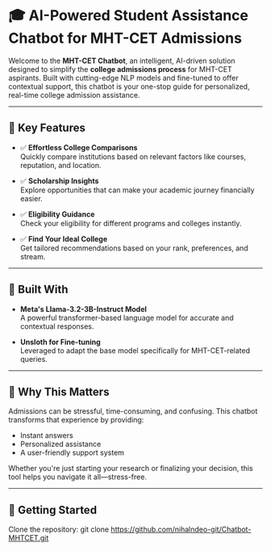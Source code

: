 # 🎓 AI-Powered Student Assistance Chatbot for MHT-CET Admissions

Welcome to the **MHT-CET Chatbot**, an intelligent, AI-driven solution designed to simplify the **college admissions process** for MHT-CET aspirants. Built with cutting-edge NLP models and fine-tuned to offer contextual support, this chatbot is your one-stop guide for personalized, real-time college admission assistance.

---

## 🚀 Key Features

- ✅ **Effortless College Comparisons**  
  Quickly compare institutions based on relevant factors like courses, reputation, and location.

- ✅ **Scholarship Insights**  
  Explore opportunities that can make your academic journey financially easier.

- ✅ **Eligibility Guidance**  
  Check your eligibility for different programs and colleges instantly.

- ✅ **Find Your Ideal College**  
  Get tailored recommendations based on your rank, preferences, and stream.

---

## 🤖 Built With

- **Meta's Llama-3.2-3B-Instruct Model**  
  A powerful transformer-based language model for accurate and contextual responses.

- **Unsloth for Fine-tuning**  
  Leveraged to adapt the base model specifically for MHT-CET-related queries.

---

## 🌟 Why This Matters

Admissions can be stressful, time-consuming, and confusing. This chatbot transforms that experience by providing:

- Instant answers
- Personalized assistance
- A user-friendly support system

Whether you're just starting your research or finalizing your decision, this tool helps you navigate it all—stress-free.

---

## 📁 Getting Started

Clone the repository:
git clone https://github.com/nihalndeo-git/Chatbot-MHTCET.git
